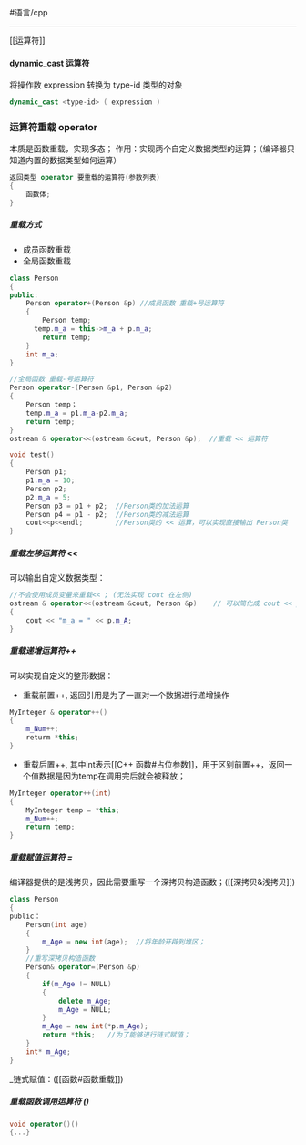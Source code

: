 #语言/cpp 
***
[[运算符]]
#### dynamic_cast 运算符
将操作数 expression 转换为 type-id 类型的对象
```cpp
dynamic_cast <type-id> ( expression )
```

### 运算符重载 operator
本质是函数重载，实现多态；
作用：实现两个自定义数据类型的运算；（编译器只知道内置的数据类型如何运算）
```cpp
返回类型 operator 要重载的运算符(参数列表)
{
	函数体;
}
```

##### 重载方式
-   成员函数重载
-   全局函数重载
```cpp
class Person
{
public:
	Person operator+(Person &p) //成员函数 重载+号运算符
	{
		Person temp;
	  temp.m_a = this->m_a + p.m_a;
		return temp;
	}
	int m_a;
}

//全局函数 重载-号运算符
Person operator-(Person &p1, Person &p2)  
{
	Person temp；
	temp.m_a = p1.m_a-p2.m_a;
	return temp;
}
ostream & operator<<(ostream &cout, Person &p);  //重载 << 运算符

void test()
{
	Person p1;
	p1.m_a = 10;
	Person p2;
	p2.m_a = 5;
	Person p3 = p1 + p2;  //Person类的加法运算 
	Person p4 = p1 - p2;  //Person类的减法运算
	cout<<p<<endl;        //Person类的 << 运算，可以实现直接输出 Person类
}
```

##### 重载左移运算符 <<
可以输出自定义数据类型：
```cpp
//不会使用成员变量来重载<< ; (无法实现 cout 在左侧)
ostream & operator<<(ostream &cout, Person &p)    // 可以简化成 cout << p
{
	cout << "m_a = " << p.m_A;
}
```

##### 重载递增运算符++
可以实现自定义的整形数据：
- 重载前置++, 返回引用是为了一直对一个数据进行递增操作
```cpp
MyInteger & operator++()  
{
	m_Num++;
	returm *this;
}
```
- 重载后置++, 其中int表示[[C++ 函数#占位参数]]，用于区别前置++，返回一个值数据是因为temp在调用完后就会被释放；
```cpp
MyInteger operator++(int)  
{
	MyInteger temp = *this;
	m_Num++;
	return temp;
}
```

##### 重载赋值运算符 =
编译器提供的是浅拷贝，因此需要重写一个深拷贝构造函数；([[深拷贝&浅拷贝]])
```cpp
class Person
{
public：
	Person(int age)
	{
		m_Age = new int(age);  //将年龄开辟到堆区；
	}
	//重写深拷贝构造函数
	Person& operator=(Person &p)
	{
		if(m_Age != NULL)
		{	
			delete m_Age;
			m_Age = NULL;
		}
		m_Age = new int(*p.m_Age);
		return *this;   //为了能够进行链式赋值；
	}
	int* m_Age;
}
```
_链式赋值：([[函数#函数重载]]) 

##### 重载函数调用运算符 ()
```cpp
void operator()()
{...}
```
